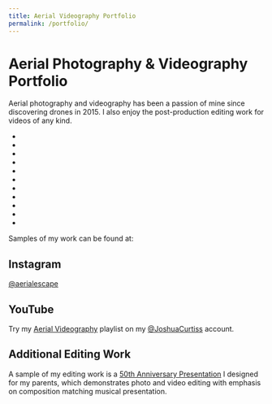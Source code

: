```yaml
---
title: Aerial Videography Portfolio
permalink: /portfolio/
---
```


# Aerial Photography &amp; Videography Portfolio #

Aerial photography and videography has been a passion of mine since discovering drones in 2015. I also enjoy the post-production editing work for videos of any kind.

<script src="https://cdn.jsdelivr.net/npm/@splidejs/splide@latest/dist/js/splide.min.js"></script>
<link rel="stylesheet" href="https://cdn.jsdelivr.net/npm/@splidejs/splide@latest/dist/css/splide.min.css" />
<style>
	ul li {padding: 0;}
</style>
<script>
	document.addEventListener( 'DOMContentLoaded', function () {
		new Splide( '.splide', {
			type: 'loop',
			autoplay: true,
			interval: 3500,
			rewind: true,
			lazyLoad: 'nearby'
		} ).mount();
	} );
</script>
<div class="splide">
	<div class="splide__track">
		<ul class="splide__list">
			<li class="splide__slide"><img data-splide-lazy="1.jpg" /></li>
			<li class="splide__slide"><img data-splide-lazy="2.jpg" /></li>
			<li class="splide__slide"><img data-splide-lazy="3.jpg" /></li>
			<li class="splide__slide"><img data-splide-lazy="4.jpg" /></li>
			<li class="splide__slide"><img data-splide-lazy="5.jpg" /></li>
			<li class="splide__slide"><img data-splide-lazy="6.jpg" /></li>
			<li class="splide__slide"><img data-splide-lazy="7.jpg" /></li>
			<li class="splide__slide"><img data-splide-lazy="8.jpg" /></li>
			<li class="splide__slide"><img data-splide-lazy="9.jpg" /></li>
			<li class="splide__slide"><img data-splide-lazy="10.jpg" /></li>
			<li class="splide__slide"><img data-splide-lazy="11.jpg" /></li>
		</ul>
	</div>
</div>

Samples of my work can be found at:

## Instagram
[@aerialescape](https://www.instagram.com/aerialescape)

## YouTube
Try my [Aerial Videography](http://bit.ly/aerialvideography) playlist on my [@JoshuaCurtiss](https://www.youtube.com/joshuacurtiss/videos) account.

## Additional Editing Work
A sample of my editing work is a [50th Anniversary Presentation](http://bit.ly/curtiss50th) I designed for my parents, which demonstrates photo and video editing with emphasis on composition matching musical presentation. 
